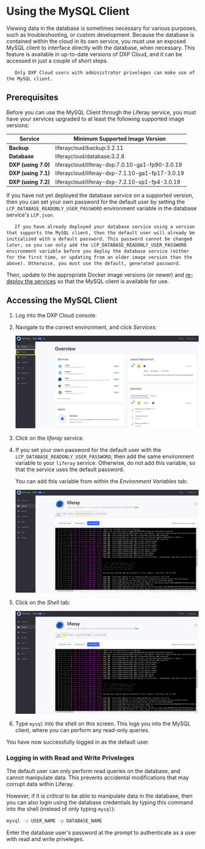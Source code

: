# Using the MySQL Client

Viewing data in the database is sometimes necessary for various purposes, such as troubleshooting, or custom development. Because the database is contained within the cloud in its own service, you must use an exposed MySQL client to interface directly with the database, when necessary. This feature is available in up-to-date versions of DXP Cloud, and it can be accessed in just a couple of short steps.

```note::
   Only DXP Cloud users with administrator priveleges can make use of the MySQL client.
```

## Prerequisites

Before you can use the MySQL Client through the Liferay service, you must have your services upgraded to at least the following supported image versions:

| **Service** | **Minimum Supported Image Version** |
| --- | --- |
| **Backup** | liferaycloud/backup:3.2.11 |
| **Database** | liferaycloud/database:3.2.8 |
| **DXP (using 7.0)** | liferaycloud/liferay-dxp:7.0.10-ga1-fp90-3.0.19 |
| **DXP (using 7.1)** | liferaycloud/liferay-dxp-7.1.10-ga1-fp17-3.0.19 |
| **DXP (using 7.2)** | liferaycloud/liferay-dxp-7.2.10-sp1-fp4-3.0.19 |

If you have not yet deployed the database service on a supported version, then you can set your own password for the default user by setting the `LCP_DATABASE_READONLY_USER_PASSWORD` environment variable in the database service's `LCP.json`.

```warning:: 
   If you have already deployed your database service using a version that supports the MySQL client, then the default user will already be initialized with a default password. This password cannot be changed later, so you can only add the LCP_DATABASE_READONLY_USER_PASSWORD environment variable before you deploy the database service (either for the first time, or updating from an older image version than the above). Otherwise, you must use the default, generated password. 
```

Then, update to the appropriate Docker image versions (or newer) and [re-deploy the services](../build-and-deploy/walking-through-the-deployment-life-cycle.md) so that the MySQL client is available for use.

## Accessing the MySQL Client

1. Log into the DXP Cloud console.

1. Navigate to the correct environment, and click _Services_:

   ![Navigate to Services to see all services for your environment.](./using-the-mysql-client/images/01.png)

1. Click on the _liferay_ service.

1. If you set your own password for the default user with the `LCP_DATABASE_READONLY_USER_PASSWORD`, then add the same environment variable to your `liferay` service. Otherwise, do not add this variable, so that the service uses the default password.

   You can add this variable from within the _Environment Variables_ tab:

   ![Click the Environment Variables tab to configure the password if necessary.](./using-the-mysql-client/images/02.png)

1. Click on the _Shell_ tab:

   ![Click on the Shell tab to access the shell, where the MySQL client is available.](./using-the-mysql-client/images/03.png)

1. Type `mysql` into the shell on this screen. This logs you into the MySQL client, where you can perform any read-only queries.

You have now successfully logged in as the default user.

### Logging in with Read and Write Priveleges

The default user can only perform read queries on the database, and cannot manipulate data. This prevents accidental modifications that may corrupt data within Liferay.

However, if it is *critical* to be able to manipulate data in the database, then you can also login using the database credentials by typing this command into the shell (instead of only typing `mysql`):

```bash
mysql -u USER_NAME -p DATABASE_NAME
```

Enter the database user's password at the prompt to authenticate as a user with read and write priveleges.